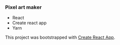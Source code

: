### Pixel art maker

- React
- Create react app
- Yarn

This project was bootstrapped with [Create React App](https://github.com/facebookincubator/create-react-app).
